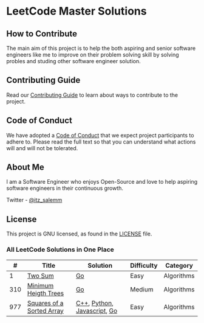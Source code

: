 # LeetCode Master Solutions

## How to Contribute

The main aim of this project is to help the both aspiring and senior software engineers like me to improve on their problem solving skill by solving probles and studing other software engineer solution.

## Contributing Guide

Read our [Contributing Guide](./CONTRIBUTING.md) to learn about ways to contribute to the project.

## Code of Conduct

We have adopted a [Code of Conduct](./CODE_OF_CONDUCT.md) that we expect project participants to adhere to. Please read the full text so that you can understand what actions will and will not be tolerated.

## About Me

I am a Software Engineer who enjoys Open-Source and love to help aspiring software engineers in their continuous growth.

Twitter - [@itz_salemm](https://twitter.com/itz_salemm)

## License

This project is GNU licensed, as found in the [LICENSE](LICENSE) file.

### All LeetCode Solutions in One Place

| #   | Title                                                                                 | Solution                                                                                                                                                                                                                  | Difficulty | Category   |
| --- | ------------------------------------------------------------------------------------- | ------------------------------------------------------------------------------------------------------------------------------------------------------------------------------------------------------------------------- | ---------- | ---------- |
| 1   | [Two Sum](https://leetcode.com/problems/two-sum/)                                     | [Go](./Algorithms/go/twoSum.go)                                                                                                                                                                                           | Easy       | Algorithms |
| 310 | [Minimum Heigth Trees](https://leetcode.com/problems/minimum-height-trees/)           | [Go](./Algorithms/go/minimumHeightTrees.go)                                                                                                                                                                               | Medium     | Algorithms |
| 977 | [Squares of a Sorted Array](https://leetcode.com/problems/squares-of-a-sorted-array/) | [C++](./Algorithms/cpp/squaresOfASortedArray.cpp), [Python](./Algorithms/python/squaresOfASortedArray.py), [Javascript](./Algorithms/javascript/squaresOfASortedArray.js), [Go](./Algorithms/go/squaresOfASortedArray.go) | Easy       | Algorithms |
